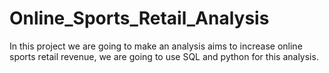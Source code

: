 # Online_Sports_Retail_Analysis
In this project we are going to make an analysis aims to increase online sports retail revenue, we are going to use SQL and python for this analysis.
